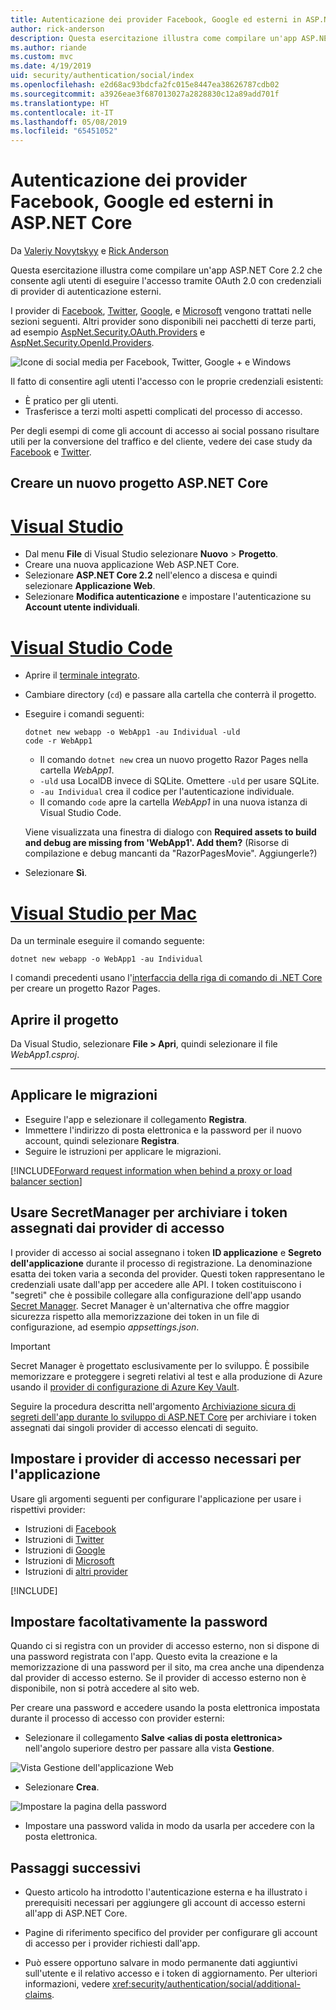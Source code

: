 ```yaml
---
title: Autenticazione dei provider Facebook, Google ed esterni in ASP.NET Core
author: rick-anderson
description: Questa esercitazione illustra come compilare un'app ASP.NET Core 2.x tramite OAuth 2.0 con provider di autenticazione esterni.
ms.author: riande
ms.custom: mvc
ms.date: 4/19/2019
uid: security/authentication/social/index
ms.openlocfilehash: e2d68ac93bdcfa2fc015e8447ea38626787cdb02
ms.sourcegitcommit: a3926eae3f687013027a2828830c12a89add701f
ms.translationtype: HT
ms.contentlocale: it-IT
ms.lasthandoff: 05/08/2019
ms.locfileid: "65451052"
---
```

# <a name="facebook-google-and-external-provider-authentication-in-aspnet-core"></a>Autenticazione dei provider Facebook, Google ed esterni in ASP.NET Core

Da [Valeriy Novytskyy](https://github.com/01binary) e [Rick Anderson](https://twitter.com/RickAndMSFT)

Questa esercitazione illustra come compilare un'app ASP.NET Core 2.2 che consente agli utenti di eseguire l'accesso tramite OAuth 2.0 con credenziali di provider di autenticazione esterni.

I provider di [Facebook](xref:security/authentication/facebook-logins), [Twitter](xref:security/authentication/twitter-logins), [Google](xref:security/authentication/google-logins), e [Microsoft](xref:security/authentication/microsoft-logins) vengono trattati nelle sezioni seguenti. Altri provider sono disponibili nei pacchetti di terze parti, ad esempio [AspNet.Security.OAuth.Providers](https://github.com/aspnet-contrib/AspNet.Security.OAuth.Providers) e [AspNet.Security.OpenId.Providers](https://github.com/aspnet-contrib/AspNet.Security.OpenId.Providers).

![Icone di social media per Facebook, Twitter, Google + e Windows](index/_static/social.png)

Il fatto di consentire agli utenti l'accesso con le proprie credenziali esistenti:
* È pratico per gli utenti.
* Trasferisce a terzi molti aspetti complicati del processo di accesso. 

Per degli esempi di come gli account di accesso ai social possano risultare utili per la conversione del traffico e del cliente, vedere dei case study da [Facebook](https://www.facebook.com/unsupportedbrowser) e [Twitter](https://dev.twitter.com/resources/case-studies).

## <a name="create-a-new-aspnet-core-project"></a>Creare un nuovo progetto ASP.NET Core

# <a name="visual-studiotabvisual-studio"></a>[Visual Studio](#tab/visual-studio)

* Dal menu **File** di Visual Studio selezionare **Nuovo** > **Progetto**.
* Creare una nuova applicazione Web ASP.NET Core.
* Selezionare **ASP.NET Core 2.2** nell'elenco a discesa e quindi selezionare **Applicazione Web**.
* Selezionare **Modifica autenticazione** e impostare l'autenticazione su **Account utente individuali**.

# <a name="visual-studio-codetabvisual-studio-code"></a>[Visual Studio Code](#tab/visual-studio-code)

* Aprire il [terminale integrato](https://code.visualstudio.com/docs/editor/integrated-terminal).

* Cambiare directory (`cd`) e passare alla cartella che conterrà il progetto.

* Eseguire i comandi seguenti:

  ```console
  dotnet new webapp -o WebApp1 -au Individual -uld
  code -r WebApp1
  ```

  * Il comando `dotnet new` crea un nuovo progetto Razor Pages nella cartella *WebApp1*.
  * `-uld` usa LocalDB invece di SQLite. Omettere `-uld` per usare SQLite.
  * `-au Individual` crea il codice per l'autenticazione individuale.
  * Il comando `code` apre la cartella *WebApp1* in una nuova istanza di Visual Studio Code.

  Viene visualizzata una finestra di dialogo con **Required assets to build and debug are missing from 'WebApp1'. Add them?** (Risorse di compilazione e debug mancanti da "RazorPagesMovie". Aggiungerle?)

* Selezionare **Sì**.

# <a name="visual-studio-for-mactabvisual-studio-mac"></a>[Visual Studio per Mac](#tab/visual-studio-mac)

Da un terminale eseguire il comando seguente:

<!-- TODO: update these instruction once mac support 2.2 projects -->

```console
dotnet new webapp -o WebApp1 -au Individual
```

I comandi precedenti usano l'[interfaccia della riga di comando di .NET Core](/dotnet/core/tools/dotnet) per creare un progetto Razor Pages.

## <a name="open-the-project"></a>Aprire il progetto

Da Visual Studio, selezionare **File > Apri**, quindi selezionare il file *WebApp1.csproj*.

<!-- End of VS tabs -->

---

## <a name="apply-migrations"></a>Applicare le migrazioni

* Eseguire l'app e selezionare il collegamento **Registra**.
* Immettere l'indirizzo di posta elettronica e la password per il nuovo account, quindi selezionare **Registra**.
* Seguire le istruzioni per applicare le migrazioni.

[!INCLUDE[Forward request information when behind a proxy or load balancer section](includes/forwarded-headers-middleware.md)]

## <a name="use-secretmanager-to-store-tokens-assigned-by-login-providers"></a>Usare SecretManager per archiviare i token assegnati dai provider di accesso

I provider di accesso ai social assegnano i token **ID applicazione** e **Segreto dell'applicazione** durante il processo di registrazione. La denominazione esatta dei token varia a seconda del provider. Questi token rappresentano le credenziali usate dall'app per accedere alle API. I token costituiscono i "segreti" che è possibile collegare alla configurazione dell'app usando [Secret Manager](xref:security/app-secrets#secret-manager). Secret Manager è un'alternativa che offre maggior sicurezza rispetto alla memorizzazione dei token in un file di configurazione, ad esempio *appsettings.json*.

> [!IMPORTANT]
> Secret Manager è progettato esclusivamente per lo sviluppo. È possibile memorizzare e proteggere i segreti relativi al test e alla produzione di Azure usando il [provider di configurazione di Azure Key Vault](xref:security/key-vault-configuration).

Seguire la procedura descritta nell'argomento [Archiviazione sicura di segreti dell'app durante lo sviluppo di ASP.NET Core](xref:security/app-secrets) per archiviare i token assegnati dai singoli provider di accesso elencati di seguito.

## <a name="setup-login-providers-required-by-your-application"></a>Impostare i provider di accesso necessari per l'applicazione

Usare gli argomenti seguenti per configurare l'applicazione per usare i rispettivi provider:

* Istruzioni di [Facebook](xref:security/authentication/facebook-logins)
* Istruzioni di [Twitter](xref:security/authentication/twitter-logins)
* Istruzioni di [Google](xref:security/authentication/google-logins)
* Istruzioni di [Microsoft](xref:security/authentication/microsoft-logins)
* Istruzioni di [altri provider](xref:security/authentication/otherlogins)

[!INCLUDE[](includes/chain-auth-providers.md)]

## <a name="optionally-set-password"></a>Impostare facoltativamente la password

Quando ci si registra con un provider di accesso esterno, non si dispone di una password registrata con l'app. Questo evita la creazione e la memorizzazione di una password per il sito, ma crea anche una dipendenza dal provider di accesso esterno. Se il provider di accesso esterno non è disponibile, non si potrà accedere al sito web.

Per creare una password e accedere usando la posta elettronica impostata durante il processo di accesso con provider esterni:

* Selezionare il collegamento **Salve &lt;alias di posta elettronica&gt;** nell'angolo superiore destro per passare alla vista **Gestione**.

![Vista Gestione dell'applicazione Web](index/_static/pass1a.png)

* Selezionare **Crea**.

![Impostare la pagina della password](index/_static/pass2a.png)

* Impostare una password valida in modo da usarla per accedere con la posta elettronica.

## <a name="next-steps"></a>Passaggi successivi

* Questo articolo ha introdotto l'autenticazione esterna e ha illustrato i prerequisiti necessari per aggiungere gli account di accesso esterni all'app di ASP.NET Core.

* Pagine di riferimento specifico del provider per configurare gli account di accesso per i provider richiesti dall'app.

* Può essere opportuno salvare in modo permanente dati aggiuntivi sull'utente e il relativo accesso e i token di aggiornamento. Per ulteriori informazioni, vedere <xref:security/authentication/social/additional-claims>.
